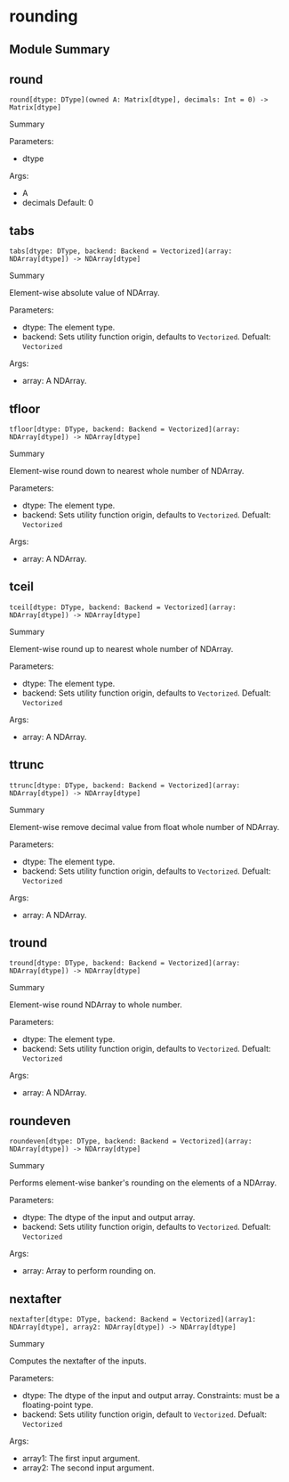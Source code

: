 



# rounding

##  Module Summary
  

## round


```Mojo
round[dtype: DType](owned A: Matrix[dtype], decimals: Int = 0) -> Matrix[dtype]
```  
Summary  
  
  
  
Parameters:  

- dtype
  
Args:  

- A
- decimals Default: 0

## tabs


```Mojo
tabs[dtype: DType, backend: Backend = Vectorized](array: NDArray[dtype]) -> NDArray[dtype]
```  
Summary  
  
Element-wise absolute value of NDArray.  
  
Parameters:  

- dtype: The element type.
- backend: Sets utility function origin, defaults to `Vectorized`. Defualt: `Vectorized`
  
Args:  

- array: A NDArray.

## tfloor


```Mojo
tfloor[dtype: DType, backend: Backend = Vectorized](array: NDArray[dtype]) -> NDArray[dtype]
```  
Summary  
  
Element-wise round down to nearest whole number of NDArray.  
  
Parameters:  

- dtype: The element type.
- backend: Sets utility function origin, defaults to `Vectorized`. Defualt: `Vectorized`
  
Args:  

- array: A NDArray.

## tceil


```Mojo
tceil[dtype: DType, backend: Backend = Vectorized](array: NDArray[dtype]) -> NDArray[dtype]
```  
Summary  
  
Element-wise round up to nearest whole number of NDArray.  
  
Parameters:  

- dtype: The element type.
- backend: Sets utility function origin, defaults to `Vectorized`. Defualt: `Vectorized`
  
Args:  

- array: A NDArray.

## ttrunc


```Mojo
ttrunc[dtype: DType, backend: Backend = Vectorized](array: NDArray[dtype]) -> NDArray[dtype]
```  
Summary  
  
Element-wise remove decimal value from float whole number of NDArray.  
  
Parameters:  

- dtype: The element type.
- backend: Sets utility function origin, defaults to `Vectorized`. Defualt: `Vectorized`
  
Args:  

- array: A NDArray.

## tround


```Mojo
tround[dtype: DType, backend: Backend = Vectorized](array: NDArray[dtype]) -> NDArray[dtype]
```  
Summary  
  
Element-wise round NDArray to whole number.  
  
Parameters:  

- dtype: The element type.
- backend: Sets utility function origin, defaults to `Vectorized`. Defualt: `Vectorized`
  
Args:  

- array: A NDArray.

## roundeven


```Mojo
roundeven[dtype: DType, backend: Backend = Vectorized](array: NDArray[dtype]) -> NDArray[dtype]
```  
Summary  
  
Performs element-wise banker's rounding on the elements of a NDArray.  
  
Parameters:  

- dtype: The dtype of the input and output array.
- backend: Sets utility function origin, defaults to `Vectorized`. Defualt: `Vectorized`
  
Args:  

- array: Array to perform rounding on.

## nextafter


```Mojo
nextafter[dtype: DType, backend: Backend = Vectorized](array1: NDArray[dtype], array2: NDArray[dtype]) -> NDArray[dtype]
```  
Summary  
  
Computes the nextafter of the inputs.  
  
Parameters:  

- dtype: The dtype of the input and output array. Constraints: must be a floating-point type.
- backend: Sets utility function origin, default to `Vectorized`. Defualt: `Vectorized`
  
Args:  

- array1: The first input argument.
- array2: The second input argument.
